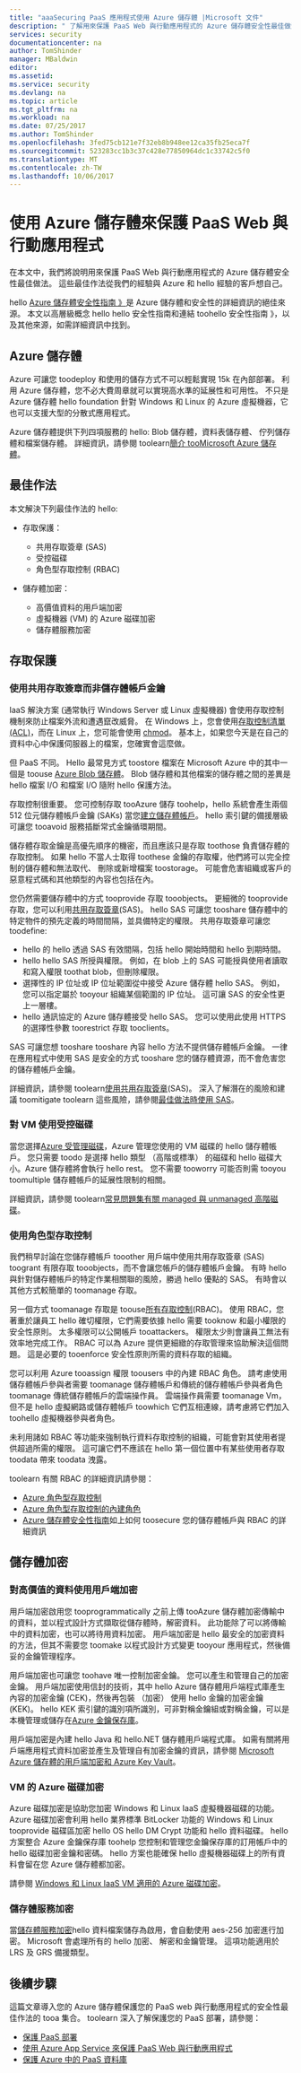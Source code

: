```yaml
---
title: "aaaSecuring PaaS 應用程式使用 Azure 儲存體 |Microsoft 文件"
description: " 了解用來保護 PaaS Web 與行動應用程式的 Azure 儲存體安全性最佳做法。 "
services: security
documentationcenter: na
author: TomShinder
manager: MBaldwin
editor: 
ms.assetid: 
ms.service: security
ms.devlang: na
ms.topic: article
ms.tgt_pltfrm: na
ms.workload: na
ms.date: 07/25/2017
ms.author: TomShinder
ms.openlocfilehash: 3fed75cb121e7f32eb8b948ee12ca35fb25eca7f
ms.sourcegitcommit: 523283cc1b3c37c428e77850964dc1c33742c5f0
ms.translationtype: MT
ms.contentlocale: zh-TW
ms.lasthandoff: 10/06/2017
---
```

# <a name="securing-paas-web-and-mobile-applications-using-azure-storage"></a>使用 Azure 儲存體來保護 PaaS Web 與行動應用程式
在本文中，我們將說明用來保護 PaaS Web 與行動應用程式的 Azure 儲存體安全性最佳做法。 這些最佳作法從我們的經驗與 Azure 和 hello 經驗的客戶想自己。

hello [Azure 儲存體安全性指南 》](../storage/common/storage-security-guide.md)是 Azure 儲存體和安全性的詳細資訊的絕佳來源。  本文以高層級概念 hello hello 安全性指南和連結 toohello 安全性指南 》，以及其他來源，如需詳細資訊中找到。

## <a name="azure-storage"></a>Azure 儲存體
Azure 可讓您 toodeploy 和使用的儲存方式不可以輕鬆實現 15k 在內部部署。 利用 Azure 儲存體，您不必大費周章就可以實現高水準的延展性和可用性。 不只是 Azure 儲存體 hello foundation 針對 Windows 和 Linux 的 Azure 虛擬機器，它也可以支援大型的分散式應用程式。

Azure 儲存體提供下列四項服務的 hello: Blob 儲存體，資料表儲存體、 佇列儲存體和檔案儲存體。 詳細資訊，請參閱 toolearn[簡介 tooMicrosoft Azure 儲存體](../storage/storage-introduction.md)。

## <a name="best-practices"></a>最佳作法
本文解決下列最佳作法的 hello:

- 存取保護：
   - 共用存取簽章 (SAS)
   - 受控磁碟
   - 角色型存取控制 (RBAC)

- 儲存體加密：
   - 高價值資料的用戶端加密
   - 虛擬機器 (VM) 的 Azure 磁碟加密
   - 儲存體服務加密

## <a name="access-protection"></a>存取保護
### <a name="use-shared-access-signature-instead-of-a-storage-account-key"></a>使用共用存取簽章而非儲存體帳戶金鑰

IaaS 解決方案 (通常執行 Windows Server 或 Linux 虛擬機器) 會使用存取控制機制來防止檔案外流和遭遇竄改威脅。 在 Windows 上，您會使用[存取控制清單 (ACL)](../virtual-network/virtual-networks-acl.md)，而在 Linux 上，您可能會使用 [chmod](https://en.wikipedia.org/wiki/Chmod)。 基本上，如果您今天是在自己的資料中心中保護伺服器上的檔案，您確實會這麼做。

但 PaaS 不同。 Hello 最常見方式 toostore 檔案在 Microsoft Azure 中的其中一個是 toouse [Azure Blob 儲存體](../storage/storage-dotnet-how-to-use-blobs.md)。 Blob 儲存體和其他檔案的儲存體之間的差異是 hello 檔案 I/O 和檔案 I/O 隨附 hello 保護方法。

存取控制很重要。 您可控制存取 tooAzure 儲存 toohelp，hello 系統會產生兩個 512 位元儲存體帳戶金鑰 (SAKs) 當您[建立儲存體帳戶](../storage/common/storage-create-storage-account.md)。 hello 索引鍵的備援層級可讓您 tooavoid 服務插斷常式金鑰循環期間。

儲存體存取金鑰是高優先順序的機密，而且應該只是存取 toothose 負責儲存體的存取控制。 如果 hello 不當人士取得 toothese 金鑰的存取權，他們將可以完全控制的儲存體和無法取代、 刪除或新增檔案 toostorage。 可能會危害組織或客戶的惡意程式碼和其他類型的內容也包括在內。

您仍然需要儲存體中的方式 tooprovide 存取 tooobjects。 更細微的 tooprovide 存取，您可以利用[共用存取簽章](../storage/common/storage-dotnet-shared-access-signature-part-1.md)(SAS)。 hello SAS 可讓您 tooshare 儲存體中的特定物件的預先定義的時間間隔，並具備特定的權限。 共用存取簽章可讓您 toodefine:

- hello 的 hello 透過 SAS 有效間隔，包括 hello 開始時間和 hello 到期時間。
- hello hello SAS 所授與權限。 例如，在 blob 上的 SAS 可能授與使用者讀取和寫入權限 toothat blob，但刪除權限。
- 選擇性的 IP 位址或 IP 位址範圍從中接受 Azure 儲存體 hello SAS。 例如，您可以指定屬於 tooyour 組織某個範圍的 IP 位址。 這可讓 SAS 的安全性更上一層樓。
- hello 通訊協定的 Azure 儲存體接受 hello SAS。 您可以使用此使用 HTTPS 的選擇性參數 toorestrict 存取 tooclients。

SAS 可讓您想 tooshare tooshare 內容 hello 方法不提供儲存體帳戶金鑰。 一律在應用程式中使用 SAS 是安全的方式 tooshare 您的儲存體資源，而不會危害您的儲存體帳戶金鑰。

詳細資訊，請參閱 toolearn[使用共用存取簽章](../storage/common/storage-dotnet-shared-access-signature-part-1.md)(SAS)。 深入了解潛在的風險和建議 toomitigate toolearn 這些風險，請參閱[最佳做法時使用 SAS](../storage/common/storage-dotnet-shared-access-signature-part-1.md)。

### <a name="use-managed-disks-for-vms"></a>對 VM 使用受控磁碟

當您選擇[Azure 受管理磁碟](../storage/storage-managed-disks-overview.md)，Azure 管理您使用的 VM 磁碟的 hello 儲存體帳戶。 您只需要 toodo 是選擇 hello 類型 （高階或標準） 的磁碟和 hello 磁碟大小。Azure 儲存體將會執行 hello rest。 您不需要 tooworry 可能否則需 tooyou toomultiple 儲存體帳戶的延展性限制的相關。

詳細資訊，請參閱 toolearn[常見問題集有關 managed 與 unmanaged 高階磁碟](../storage/storage-faq-for-disks.md)。

### <a name="use-role-based-access-control"></a>使用角色型存取控制

我們稍早討論在您儲存體帳戶 tooother 用戶端中使用共用存取簽章 (SAS) toogrant 有限存取 tooobjects，而不會讓您帳戶的儲存體帳戶金鑰。 有時 hello 與針對儲存體帳戶的特定作業相關聯的風險，勝過 hello 優點的 SAS。 有時會以其他方式較簡單的 toomanage 存取。

另一個方式 toomanage 存取是 toouse[所有存取控制](../active-directory/role-based-access-control-what-is.md)(RBAC)。 使用 RBAC，您著重於讓員工 hello 確切權限，它們需要依據 hello 需要 tooknow 和最小權限的安全性原則。 太多權限可以公開帳戶 tooattackers。 權限太少則會讓員工無法有效率地完成工作。 RBAC 可以為 Azure 提供更細緻的存取管理來協助解決這個問題。 這是必要的 tooenforce 安全性原則所需的資料存取的組織。

您可以利用 Azure tooassign 權限 toousers 中的內建 RBAC 角色。 請考慮使用儲存體帳戶參與者需要 toomanage 儲存體帳戶和傳統的儲存體帳戶參與者角色 toomanage 傳統儲存體帳戶的雲端操作員。 雲端操作員需要 toomanage Vm，但不是 hello 虛擬網路或儲存體帳戶 toowhich 它們互相連線，請考慮將它們加入 toohello 虛擬機器參與者角色。

未利用諸如 RBAC 等功能來強制執行資料存取控制的組織，可能會對其使用者提供超過所需的權限。 這可讓它們不應該在 hello 第一個位置中有某些使用者存取 toodata 帶來 toodata 洩露。

toolearn 有關 RBAC 的詳細資訊請參閱：

- [Azure 角色型存取控制](../active-directory/role-based-access-control-configure.md)
- [Azure 角色型存取控制的內建角色](../active-directory/role-based-access-built-in-roles.md)
- [Azure 儲存體安全性指南](../storage/common/storage-security-guide.md)如上如何 toosecure 您的儲存體帳戶與 RBAC 的詳細資訊

## <a name="storage-encryption"></a>儲存體加密
### <a name="use-client-side-encryption-for-high-value-data"></a>對高價值的資料使用用戶端加密

用戶端加密啟用您 tooprogrammatically 之前上傳 tooAzure 儲存體加密傳輸中的資料，並以程式設計方式擷取從儲存體時，解密資料。  此功能除了可以將傳輸中的資料加密，也可以將待用資料加密。  用戶端加密是 hello 最安全的加密資料的方法，但其不需要您 toomake 以程式設計方式變更 tooyour 應用程式，然後備妥的金鑰管理程序。

用戶端加密也可讓您 toohave 唯一控制加密金鑰。  您可以產生和管理自己的加密金鑰。  用戶端加密使用信封的技術，其中 hello Azure 儲存體用戶端程式庫產生內容的加密金鑰 (CEK)，然後再包裝 （加密） 使用 hello 金鑰的加密金鑰 (KEK)。 hello KEK 索引鍵的識別項所識別，可非對稱金鑰組或對稱金鑰，可以是本機管理或儲存在[Azure 金鑰保存庫](../key-vault/key-vault-whatis.md)。

用戶端加密是內建 hello Java 和 hello.NET 儲存體用戶端程式庫。  如需有關將用戶端應用程式資料加密並產生及管理自有加密金鑰的資訊，請參閱 [Microsoft Azure 儲存體的用戶端加密和 Azure Key Vault](../storage/storage-client-side-encryption.md)。

### <a name="azure-disk-encryption-for-vms"></a>VM 的 Azure 磁碟加密
Azure 磁碟加密是協助您加密 Windows 和 Linux IaaS 虛擬機器磁碟的功能。 Azure 磁碟加密會利用 hello 業界標準 BitLocker 功能的 Windows 和 Linux tooprovide 磁碟區加密 hello OS hello DM Crypt 功能和 hello 資料磁碟。 hello 方案整合 Azure 金鑰保存庫 toohelp 您控制和管理您金鑰保存庫的訂用帳戶中的 hello 磁碟加密金鑰和密碼。 hello 方案也能確保 hello 虛擬機器磁碟上的所有資料會留在您 Azure 儲存體都加密。

請參閱 [Windows 和 Linux IaaS VM 適用的 Azure 磁碟加密](azure-security-disk-encryption.md)。

### <a name="storage-service-encryption"></a>儲存體服務加密
當[儲存體服務加密](../storage/storage-service-encryption.md)hello 資料檔案儲存為啟用，會自動使用 aes-256 加密進行加密。 Microsoft 會處理所有的 hello 加密、 解密和金鑰管理。 這項功能適用於 LRS 及 GRS 備援類型。

## <a name="next-steps"></a>後續步驟
這篇文章導入您的 Azure 儲存體保護您的 PaaS web 與行動應用程式的安全性最佳作法的 tooa 集合。 toolearn 深入了解保護您的 PaaS 部署，請參閱：

- [保護 PaaS 部署](security-paas-deployments.md)
- [使用 Azure App Service 來保護 PaaS Web 與行動應用程式](security-paas-applications-using-app-services.md)
- [保護 Azure 中的 PaaS 資料庫](security-paas-applications-using-sql.md)
